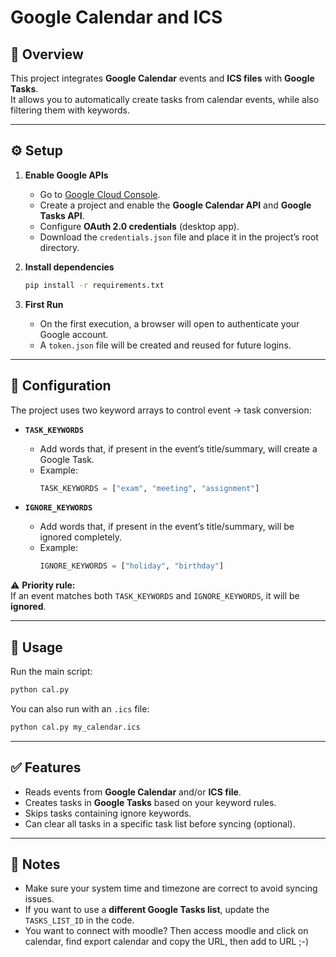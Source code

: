 # Google Calendar and ICS  

## 📌 Overview  
This project integrates **Google Calendar** events and **ICS files** with **Google Tasks**.  
It allows you to automatically create tasks from calendar events, while also filtering them with keywords.  

---

## ⚙️ Setup  

1. **Enable Google APIs**  
   - Go to [Google Cloud Console](https://console.cloud.google.com/).  
   - Create a project and enable the **Google Calendar API** and **Google Tasks API**.  
   - Configure **OAuth 2.0 credentials** (desktop app).  
   - Download the `credentials.json` file and place it in the project’s root directory.  

2. **Install dependencies**  
   ```bash
   pip install -r requirements.txt
   ```

3. **First Run**  
   - On the first execution, a browser will open to authenticate your Google account.  
   - A `token.json` file will be created and reused for future logins.  

---

## 🔑 Configuration  

The project uses two keyword arrays to control event → task conversion:  

- **`TASK_KEYWORDS`**  
  - Add words that, if present in the event’s title/summary, will create a Google Task.  
  - Example:  
    ```python
    TASK_KEYWORDS = ["exam", "meeting", "assignment"]
    ```

- **`IGNORE_KEYWORDS`**  
  - Add words that, if present in the event’s title/summary, will be ignored completely.  
  - Example:  
    ```python
    IGNORE_KEYWORDS = ["holiday", "birthday"]
    ```

⚠️ **Priority rule:**  
If an event matches both `TASK_KEYWORDS` and `IGNORE_KEYWORDS`, it will be **ignored**.  

---

## 📂 Usage  

Run the main script:  

```bash
python cal.py
```

You can also run with an `.ics` file:  

```bash
python cal.py my_calendar.ics
```

---

## ✅ Features  

- Reads events from **Google Calendar** and/or **ICS file**.  
- Creates tasks in **Google Tasks** based on your keyword rules.  
- Skips tasks containing ignore keywords.  
- Can clear all tasks in a specific task list before syncing (optional).  

---

## 📌 Notes  

- Make sure your system time and timezone are correct to avoid syncing issues.  
- If you want to use a **different Google Tasks list**, update the `TASKS_LIST_ID` in the code.
- You want to connect with moodle? Then access moodle and click on calendar, find export calendar and copy the URL, then add to URL ;-)
